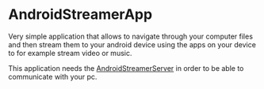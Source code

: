 AndroidStreamerApp
==================

Very simple application that allows to navigate through your computer files and then stream them to your android device using the apps on your device to for example stream video or music.

This application needs the [AndroidStreamerServer](https://github.com/amng/AndroidStreamerServer) in order to be able to communicate with your pc.
